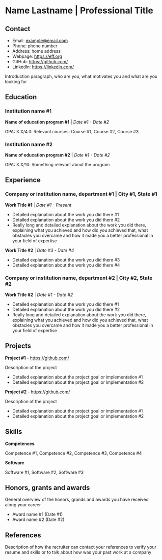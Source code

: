 # Name Lastname | Professional Title

## Contact
- Email: example@email.com
- Phone: phone number
- Address: home address
- Webpage: https://eff.org
- GitHub: https://github.com/
- LinkedIn: https://linkedin.com/

Introduction paragraph, who are you, what motivates you and what are you looking for

## Education

### Institution name #1
**Name of education program #1** | *Date #1 - Date #2*

GPA: X.X/4.0. Relevant courses: Course #1, Course #2, Course #3

### Institution name #2
**Name of education program #2** | *Date #1 - Date #2*

GPA: X.X/10. Something relevant about the program

## Experience

### Company or institution name, department #1 | City #1, State #1
**Work Title #1** | *Date #1 - Present*
  - Detailed explanation about the work you did there #1
  - Detailed explanation about the work you did there #2
  - Really long and detailed explanation about the work you did there, explaining what you achieved and how did you achieved that, what obstacles you overcame and how it made you a better professional in your field of expertise

**Work Title #2** | *Date #3 - Date #4*
  - Detailed explanation about the work you did there #3
  - Detailed explanation about the work you did there #4

### Company or institution name, department #2 | City #2, State #2
**Work Title #2** | *Date #1 - Date #2*
  - Detailed explanation about the work you did there #1
  - Detailed explanation about the work you did there #2
  - Really long and detailed explanation about the work you did there, explaining what you achieved and how did you achieved that, what obstacles you overcame and how it made you a better professional in your field of expertise

## Projects

**Project #1** - https://github.com/

Description of the project
  - Detailed explanation about the project goal or implementation #1
  - Detailed explanation about the project goal or implementation #2

**Project #2** - https://github.com/

Description of the project
  - Detailed explanation about the project goal or implementation #1
  - Detailed explanation about the project goal or implementation #2

## Skills

**Competences**

Competence #1, Competence #2, Competence #3, Competence #4

**Software**

Software #1, Software #2, Software #3

## Honors, grants and awards


General overview of the honors, grands and awards you have received along your career
  - Award name #1 (Date #1)
  - Award name #2 (Date #2)

## References


Description of how the recruiter can contact your references to verify your resume and skills or to talk about how was your past work at a company

